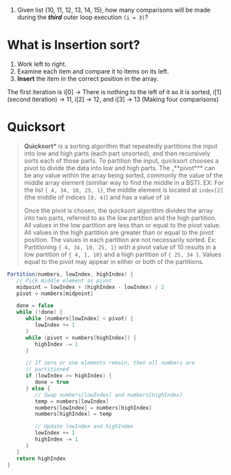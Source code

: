 1. Given list (10, 11, 12, 13, 14, 15), how many comparisons will be made during the **_third_** outer loop execution `(i = 3)`?

# What is Insertion sort?

1. Work left to right.
2. Examine each item and compare it to items on its left.
3. **Insert** the item in the correct position in the array.

The first iteration is i[0] -> There is nothing to the left of it so it is sorted, i[1] (second iteration) -> 11, i[2] -> 12, and i[3] -> 13 (Making four comparisons)

# Quicksort

> **Quicksort\*** is a sorting algorithm that repeatedly partitions the input into low and high parts (each part unsorted), and then recursively sorts each of those parts. To partition the input, quicksort chooses a pivot to divide the data into low and high parts. The \_\*\*pivot\*\*\* can be any value within the array being sorted, commonly the value of the middle array element (similiar way to find the middle in a BST). EX: For the list `{ 4, 34, 10, 25, 1}`, the middle element is located at `index[2]` (the middle of indices `[0, 4]`) and has a value of `10`
>
> Once the pivot is chosen, the quicksort algorithm divides the array into two parts, referred to as the low partition and the high partition. All values in the low partition are less than or equal to the pivot value. All values in the high partition are greater than or equal to the pivot position. The values in each partition are not necessarily sorted. Ex: Partitioning `{ 4, 34, 10, 25, 1}` with a pivot value of 10 results in a low partition of `{ 4, 1, 10}` and a high partition of `{ 25, 34 }`. Values equal to the pivot may appear in either or both of the partitions.

```java
Partition(numbers, lowIndex, highIndex) {
   // Pick middle element as pivot
   midpoint = lowIndex + (highIndex - lowIndex) / 2
   pivot = numbers[midpoint]

   done = false
   while (!done) {
      while (numbers[lowIndex] < pivot) {
         lowIndex += 1
      }
      while (pivot < numbers[highIndex]) {
         highIndex -= 1
      }

      // If zero or one elements remain, then all numbers are
      // partitioned
      if (lowIndex >= highIndex) {
         done = true
      } else {
         // Swap numbers[lowIndex] and numbers[highIndex]
         temp = numbers[lowIndex]
         numbers[lowIndex] = numbers[highIndex]
         numbers[highIndex] = temp

         // Update lowIndex and highIndex
         lowIndex += 1
         highIndex -= 1
      }
   }
   return highIndex
}
```
